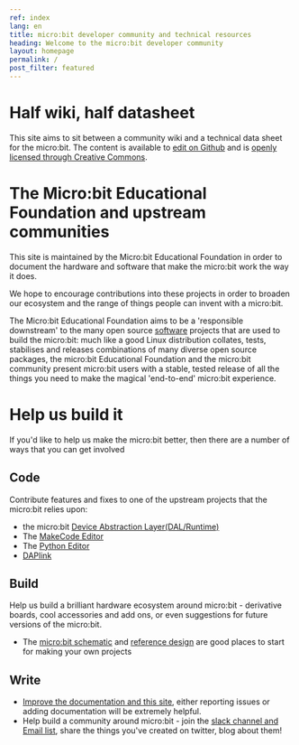 ```yaml
---
ref: index
lang: en
title: micro:bit developer community and technical resources
heading: Welcome to the micro:bit developer community
layout: homepage
permalink: /
post_filter: featured
---
```

# Half wiki, half datasheet
This site aims to sit between a community wiki and a technical data sheet for the micro:bit.
The content is available to [edit on Github](http://github.com/microbit-foundation/dev-docs) and is [openly licensed through Creative Commons](https://github.com/microbit-foundation/dev-docs/blob/master/LICENSE.MD). 

# The Micro:bit Educational Foundation and upstream communities

This site is maintained by the Micro:bit Educational Foundation in order to document the
hardware and software that make the micro:bit work the way it does. 

We hope to encourage contributions into these projects in order
to broaden our ecosystem and the range of things people can invent
with a micro:bit.

The Micro:bit Educational Foundation aims to be a 'responsible downstream' to the
many open source [software](https://tech.microbit.org/software/) projects that are used to build the micro:bit:  much like
a good Linux distribution collates, tests, stabilises and releases combinations of
many diverse open source packages, the micro:bit Educational Foundation and the
micro:bit community present micro:bit users with a stable, tested release of all
the things you need to make the magical 'end-to-end' micro:bit experience.

# Help us build it

If you'd like to help us make the micro:bit better, then there are a number of
ways that you can get involved

## Code
Contribute features and fixes to one of the upstream projects that the micro:bit relies upon:
  * the micro:bit [Device Abstraction Layer(DAL/Runtime)](https://lancaster-university.github.io/microbit-docs/)
  * The [MakeCode Editor](https://github.com/microsoft/pxt-microbit)
  * The [Python Editor](https://github.com/bbcmicrobit/PythonEditor)
  * [DAPlink](https://github.com/ARMmbed/DAPLink)
  
## Build
Help us build a brilliant hardware ecosystem around micro:bit - derivative boards,
cool accessories and add ons, or even suggestions for future versions of the micro:bit.
  * The [micro:bit schematic](/hardware/schematic/) and [reference design](/hardware/reference-design) are good places to start for making your own projects

## Write
  * [Improve the documentation and this site](https://github.com/microbit-foundation/dev-docs), either reporting issues
or adding documentation will be extremely helpful.
  * Help build a community around micro:bit - join the [slack channel and Email list](/get-involved/where-to-find/),
share the things you've created on twitter, blog about them!
